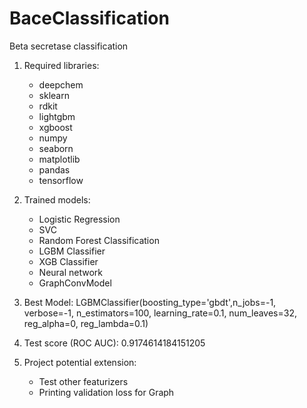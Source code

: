 # BaceClassification
Beta secretase classification

1. Required libraries:
    - deepchem
    - sklearn
    - rdkit
    - lightgbm
    - xgboost
    - numpy
    - seaborn
    - matplotlib
    - pandas
    - tensorflow

2. Trained models:
    - Logistic Regression
    - SVC
    - Random Forest Classification
    - LGBM Classifier
    - XGB Classifier
    - Neural network
    - GraphConvModel


3. Best Model:
    LGBMClassifier(boosting_type='gbdt',n_jobs=-1, verbose=-1,
                   n_estimators=100, learning_rate=0.1,
                   num_leaves=32, reg_alpha=0, reg_lambda=0.1)
   
5. Test score (ROC AUC): 0.9174614184151205


6. Project potential extension:
    - Test other featurizers
    - Printing validation loss for Graph

    
